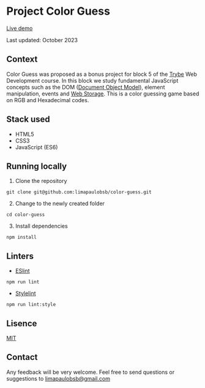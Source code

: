 # Project Color Guess

[Live demo](https://phlima.com/projects/color-guess)

Last updated: October 2023

## Context

Color Guess was proposed as a bonus project for block 5 of the [Trybe](https://www.betrybe.com/) Web Development course. In this block we study fundamental JavaScript concepts such as the DOM ([Document Object Model](https://dom.spec.whatwg.org/)), element manipulation, events and [Web Storage](https://developer.mozilla.org/en-US/docs/Web/API/Web_Storage_API). This is a color guessing game based on RGB and Hexadecimal codes.

## Stack used

- HTML5
- CSS3
- JavaScript (ES6)

## Running locally

1. Clone the repository

```
git clone git@github.com:limapaulobsb/color-guess.git
```

2. Change to the newly created folder

```
cd color-guess
```

3. Install dependencies

```
npm install
```

## Linters

- [ESlint](https://eslint.org/)

```
npm run lint
```

- [Stylelint](https://stylelint.io/)

```
npm run lint:style
```

## Lisence

[MIT](https://choosealicense.com/licenses/mit/)

## Contact

Any feedback will be very welcome. Feel free to send questions or suggestions to limapaulobsb@gmail.com
